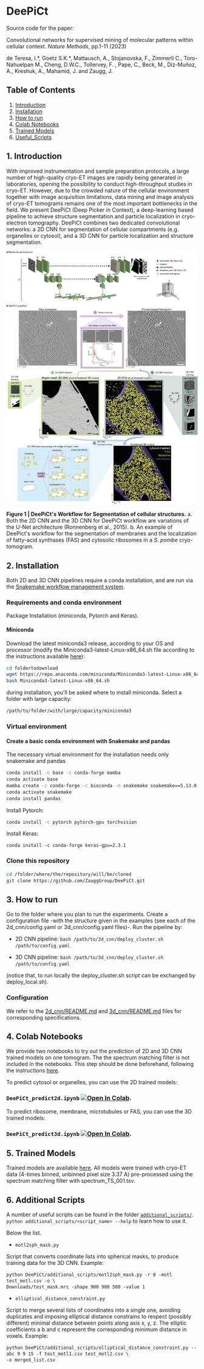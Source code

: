# DeePiCt 
Source code for the paper: 

Convolutional networks for supervised mining of molecular patterns within cellular context.
*Nature Methods*, pp.1-11 (2023)

de Teresa, I.\*, Goetz S.K.\*, Mattausch, A., Stojanovska, F., Zimmerli C., Toro-Nahuelpan M., 
Cheng, D.W.C., Tollervey, F. , Pape, C., Beck, M., Diz-Muñoz, A., Kreshuk, A., Mahamid, J. and Zaugg, J. 


## Table of Contents
1. [Introduction](#Introduction)
2. [Installation](#Installation)
3. [How to run](#How_to_run)
4. [Colab Notebooks](#Colab)
5. [Trained Models](#Models)
6. [Useful_Scripts](#useful_scripts)
## 1. Introduction <a name="Introduction"></a>
With improved instrumentation and sample preparation protocols, a large number of high-quality 
cryo-ET images are rapidly being generated in laboratories, opening the possibility to conduct 
high-throughput studies in cryo-ET. However, due to the crowded nature of the cellular environment 
together with image acquisition limitations, data mining and image analysis of cryo-ET tomograms 
remains one of the most important bottlenecks in the field.
We present DeePiCt (Deep Picker in Context), a deep-learning based pipeline to achieve structure 
segmentation and particle localization in cryo-electron tomography. DeePiCt combines two dedicated 
convolutional networks: a 2D CNN for segmentation of cellular compartments (e.g. organelles or cytosol),
and a 3D CNN for particle localization and structure segmentation. 


![Segmentation of fatty-acid synthases (FAS), ribosomes and membranes in a cryo-tomogram from S.pombe](./images/workflow.png?raw=true)

__Figure 1 | DeePiCt's Workflow for Segmentation of cellular structures.__ a. Both the 2D CNN and the
3D CNN for DeePiCt workflow are variations of the U-Net architecture (Ronnenberg et al., 2015). 
b. An example of DeePict's workflow for the segmentation of membranes and the localization of 
fatty-acid synthases (FAS) and cytosolic ribosomes in a *S. pombe* cryo-tomogram.

## 2. Installation<a name="Installation"></a>

Both 2D and 3D CNN pipelines require a conda installation, and are run via the [Snakemake workflow management system](https://snakemake.readthedocs.io/en/stable/).

### Requirements and conda environment

Package Installation (miniconda, Pytorch and Keras).

#### Miniconda

Download the latest miniconda3 release, according to your OS and processor (modify the Miniconda3-latest-Linux-x86_64.sh
file according to the instructions available [here](https://docs.conda.io/en/latest/miniconda.html)):

```bash
cd foldertodownload
wget https://repo.anaconda.com/miniconda/Miniconda3-latest-Linux-x86_64.sh
bash Miniconda3-latest-Linux-x86_64.sh
```

during installation, you'll be asked where to install miniconda. Select a folder with large capacity:

```bash
/path/to/folder/with/large/capacity/miniconda3
```

### Virtual environment

#### Create a basic conda environment with Snakemake and pandas
The necessary virtual environment for the installation needs only snakemake and pandas

```bash
conda install -n base -c conda-forge mamba
conda activate base
mamba create -c conda-forge -c bioconda -n snakemake snakemake==5.13.0 python=3.8
conda activate snakemake
conda install pandas
```


Install Pytorch:

```bash
conda install -c pytorch pytorch-gpu torchvision
```

Install Keras:

```
conda install -c conda-forge keras-gpu=2.3.1
```

### Clone this repository

```bash
cd /folder/where/the/repository/will/be/cloned
git clone https://github.com/ZauggGroup/DeePiCt.git
```

## 3. How to run<a name="How_to_run"></a>

Go to the folder where you plan to run the experiments. Create a
configuration file -with the structure given in the examples (see each of the 
2d_cnn/config.yaml or 3d_cnn/config.yaml files)-. Run the pipeline by:

- 2D CNN pipeline:
```bash /path/to/2d_cnn/deploy_cluster.sh  /path/to/config.yaml```

- 3D CNN pipeline:
```bash /path/to/3d_cnn/deploy_cluster.sh  /path/to/config.yaml```

(notice that, to run locally the deploy_cluster.sh script can be exchanged by deploy_local.sh).

### Configuration <a name="Configuration"></a>
We refer to the [2d_cnn/README.md](2d_cnn/README.md) and [3d_cnn/README.md](3d_cnn/README.md) files for corresponding specifications.

## 4. Colab Notebooks <a name="Colab"></a>

We provide two notebooks to try out the prediction of 2D and 3D CNN trained models on one tomogram. The the spectrum matching filter is not included in the notebooks. This step should be done beforehand, following the instructions [here](spectrum_filter/README.md). 

To predict cytosol or organelles, you can use the 2D trained models: 

### `DeePiCt_predict2d.ipynb` [![Open In Colab](https://colab.research.google.com/assets/colab-badge.svg)](https://colab.research.google.com/github/ZauggGroup/DeePiCt/blob/main/DeePiCt_predict2d.ipynb).

To predict ribosome, membrane, microtubules or FAS, you can use the 3D trained models:

### `DeePiCt_predict3d.ipynb` [![Open In Colab](https://colab.research.google.com/assets/colab-badge.svg)](https://colab.research.google.com/github/ZauggGroup/DeePiCt/blob/main/DeePiCt_predict3d.ipynb).

## 5. Trained Models <a name="Models"></a>
Trained models are available [here](https://www.dropbox.com/sh/oavbtcvusi07xbh/AADmnwIIsLUH1DuJ03IdDO7Ta?dl=0). 
All models were trained with cryo-ET data (4-times binned, unbinned pixel size 3.37 A) pre-processed using the spectrum matching filter with spectrum_TS_001.tsv.  

## 6. Additional Scripts <a name="useful_scripts"></a>

A number of useful scripts can be found in the folder [`additional_scripts/`](additional_scripts/).
`python additional_scripts/<script_name> --help` to learn how to use it.

Below the list.

- `motl2sph_mask.py`

Script that converts coordinate lists into spherical masks, to produce training data for the
3D CNN. Example:
```
python DeePiCt/additional_scripts/motl2sph_mask.py -r 8 -motl test_motl.csv -o \
Downloads/test_mask.mrc -shape 900 900 500 -value 1
```

- `elliptical_distance_constraint.py`

Script to merge several lists of coordinates into a single one, avoiding duplicates and imposing
elliptical distance constrains to respect (possibly different) minimal distance between points 
along axis x, y, z. The elliptic coefficients a b and c represent the corresponding 
minimum distance in voxels. Example:
```
python DeePiCt/additional_scripts/elliptical_distance_constraint.py --abc 9 9 15 -f test_motl1.csv test_motl2.csv \
-o merged_list.csv 
```


